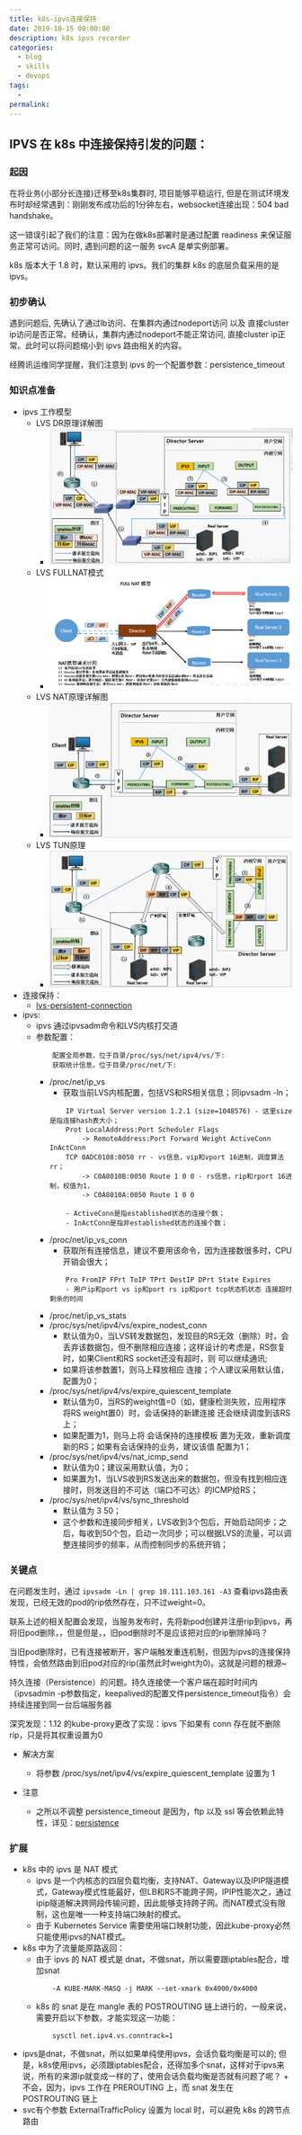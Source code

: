 ```yaml
---
title: k8s-ipvs连接保持
date: 2019-10-15 00:00:00
description: k8s ipvs recorder
categories: 
  - blog
  - skills
  - devops
tags: 
  -
permalink:
---
```


## IPVS 在 k8s 中连接保持引发的问题：

### 起因
在将业务(小部分长连接)迁移至k8s集群时, 项目能够平稳运行, 但是在测试环境发布时却经常遇到：刚刚发布成功后的1分钟左右，websocket连接出现：504 bad handshake。

这一错误引起了我们的注意：因为在做k8s部署时是通过配置 readiness 来保证服务正常可访问。同时, 遇到问题的这一服务 svcA 是单实例部署。

k8s 版本大于 1.8 时，默认采用的 ipvs。我们的集群 k8s 的底层负载采用的是 ipvs。

### 初步确认
遇到问题后, 先确认了通过lb访问、在集群内通过nodeport访问 以及 直接cluster ip访问是否正常。经确认，集群内通过nodeport不能正常访问, 直接cluster ip正常。此时可以将问题缩小到 ipvs 路由相关的内容。

经腾讯运维同学提醒，我们注意到 ipvs 的一个配置参数：persistence_timeout

### 知识点准备
- ipvs 工作模型
    + LVS DR原理详解图
        - ![LVS DR原理详解图](../../rsc/ipvs/LVS_DR.png)
    + LVS FULLNAT模式
        - ![LVS FULLNAT模式](../../rsc/ipvs/LVS_FULLNAT.png)
    + LVS NAT原理详解图
        - ![LVS NAT原理详解图](../../rsc/ipvs/LVS_NAT.png)
    + LVS TUN原理
        - ![LVS TUN原理](../../rsc/ipvs/LVS_TUN.png)
- 连接保持：
    + [lvs-persistent-connection](https://www.yangcs.net/posts/lvs-persistent-connection/)
- ipvs:
    + ipvs 通过ipvsadm命令和LVS内核打交道
    + 参数配置：
        ```
            配置全局参数，位于目录/proc/sys/net/ipv4/vs/下:
            获取统计信息，位于目录/proc/net/下:
        ```
        - /proc/net/ip_vs
            + 获取当前LVS内核配置，包括VS和RS相关信息；同ipvsadm -ln；
            ```
                IP Virtual Server version 1.2.1 (size=1048576) - 这里size是指连接hash表大小；
                Prot LocalAddress:Port Scheduler Flags
                    -> RemoteAddress:Port Forward Weight ActiveConn InActConn
                TCP 0ADC0108:0050 rr - vs信息，vip和vport 16进制，调度算法rr；
                    -> C0A8010B:0050 Route 1 0 0 - rs信息，rip和rport 16进制，权值为1，
                    -> C0A8010A:0050 Route 1 0 0 

                - ActiveConn是指established状态的连接个数；
                - InActConn是指非established状态的连接个数；
            ```
        - /proc/net/ip_vs_conn
            + 获取所有连接信息，建议不要用该命令，因为连接数很多时，CPU开销会很大；
            ```
                Pro FromIP FPrt ToIP TPrt DestIP DPrt State Expires
                - 用户ip和port vs ip和port rs ip和port tcp状态机状态 连接超时剩余的时间
            ```
        - /proc/net/ip_vs_stats
        - /proc/sys/net/ipv4/vs/expire_nodest_conn
            + 默认值为0，当LVS转发数据包，发现目的RS无效（删除）时，会丢弃该数据包，但不删除相应连接；这样设计的考虑是，RS恢复时，如果Client和RS socket还没有超时，则 可以继续通讯; 
            + 如果将该参数置1，则马上释放相应 连接；个人建议采用默认值，配置为0；
        - /proc/sys/net/ipv4/vs/expire_quiescent_template
            + 默认值为0，当RS的weight值=0（如，健康检测失败，应用程序将RS weight置0）时，会话保持的新建连接 还会继续调度到该RS上；
            + 如果配置为1，则马上将 会话保持的连接模板 置为无效，重新调度新的RS；如果有会话保持的业务，建议该值 配置为1；
        - /proc/sys/net/ipv4/vs/nat_icmp_send
            + 默认值为0；建议采用默认值，为0；
            + 如果置为1，当LVS收到RS发送出来的数据包，但没有找到相应连接时，则发送目的不可达（端口不可达）的ICMP给RS；
        - /proc/sys/net/ipv4/vs/sync_threshold
            + 默认值为 3 50；
            + 这个参数和连接同步相关，LVS收到3个包后，开始启动同步；之后，每收到50个包，启动一次同步；可以根据LVS的流量，可以调整连接同步的频率，从而控制同步的系统开销；

### 关键点
在问题发生时，通过 ``` ipvsadm -Ln | grep 10.111.103.161 -A3 ``` 查看ipvs路由表发现，已经无效的pod的rip依然存在，只不过weight=0。

联系上述的相关配置会发现，当服务发布时，先将新pod创建并注册rip到ipvs，再将旧pod删除，，但是但是，，旧pod删除时不是应该把对应的rip删除掉吗？

当旧pod删除时，已有连接被断开，客户端触发重连机制，但因为ipvs的连接保持特性，会依然路由到旧pod对应的rip(虽然此时weight为0)。这就是问题的根源~

持久连接（Persistence）的问题。持久连接使一个客户端在超时时间内（ipvsadmin -p参数指定，keepalived的配置文件persistence_timeout指令）会持续连接到同一台后端服务器

深究发现：1.12 的kube-proxy更改了实现：ipvs 下如果有 conn 存在就不删除 rip，只是将其权重设置为0

- 解决方案
    + 将参数 /proc/sys/net/ipv4/vs/expire_quiescent_template 设置为 1

- 注意
    + 之所以不调整 persistence_timeout 是因为，ftp 以及 ssl 等会依赖此特性，详见：[persistence](http://www.linuxvirtualserver.org/docs/persistence.html)

### 扩展
- k8s 中的 ipvs 是 NAT 模式
    + ipvs 是一个内核态的四层负载均衡，支持NAT、Gateway以及IPIP隧道模式，Gateway模式性能最好，但LB和RS不能跨子网，IPIP性能次之，通过ipip隧道解决跨网段传输问题，因此能够支持跨子网。而NAT模式没有限制，这也是唯一一种支持端口映射的模式。
    + 由于 Kubernetes Service 需要使用端口映射功能，因此kube-proxy必然只能使用ipvs的NAT模式。
- k8s 中为了流量能原路返回：
    + 由于 ipvs 的 NAT 模式是 dnat，不做snat，所以需要跟iptables配合，增加snat
        ```
            -A KUBE-MARK-MASQ -j MARK --set-xmark 0x4000/0x4000
        ```
    + k8s 的 snat 是在 mangle 表的 POSTROUTING 链上进行的，一般来说，需要开启以下参数，才能实现这一功能：
        ```
            sysctl net.ipv4.vs.conntrack=1
        ```
- ipvs是dnat，不做snat，所以如果单纯使用ipvs，会话负载均衡是可以的; 但是，k8s使用ipvs，必须跟iptables配合，还得加多个snat，这样对于ipvs来说，所有的来源ip就变成一样的了，使用会话负载均衡是否就有问题了呢？
        + 不会，因为，ipvs 工作在 PREROUTING 上，而 snat 发生在 POSTROUTING 链上
- svc有个参数 ExternalTrafficPolicy 设置为 local 时，可以避免 k8s 的跨节点路由